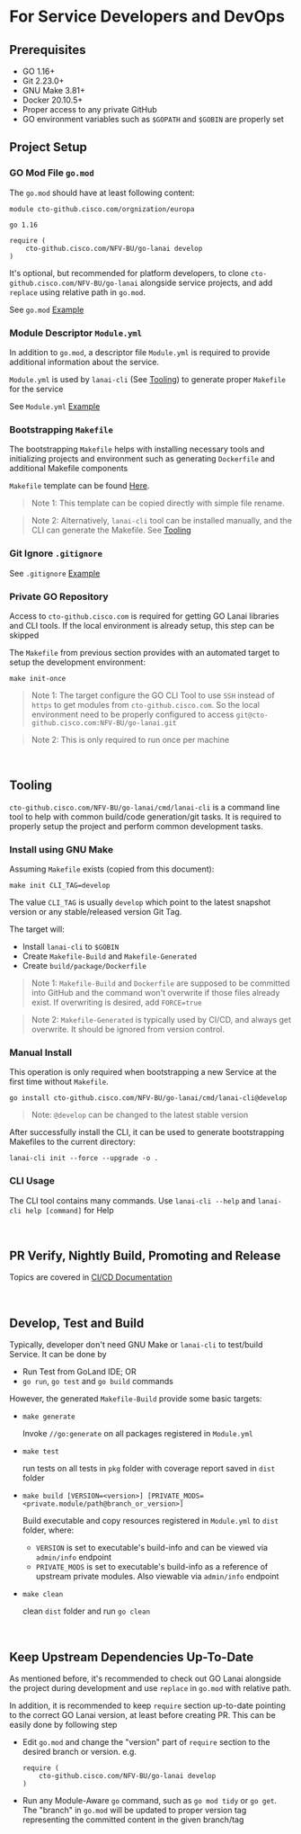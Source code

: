 # For Service Developers and DevOps

## Prerequisites

- GO 1.16+
- Git 2.23.0+
- GNU Make 3.81+
- Docker 20.10.5+
- Proper access to any private GitHub
- GO environment variables such as `$GOPATH` and `$GOBIN` are properly set

## Project Setup

### GO Mod File `go.mod`

The `go.mod` should have at least following content:

```
module cto-github.cisco.com/orgnization/europa

go 1.16

require (
	cto-github.cisco.com/NFV-BU/go-lanai develop
)
```

It's optional, but recommended for platform developers, to clone `cto-github.cisco.com/NFV-BU/go-lanai` 
alongside service projects, and add `replace` using relative path in `go.mod`. 

See `go.mod` [Example](res/Example-Go-Mod.mod)

### Module Descriptor `Module.yml`

In addition to `go.mod`, a descriptor file `Module.yml` is required to provide additional information 
about the service.

`Module.yml` is used by `lanai-cli` (See [Tooling](#tooling)) to generate proper `Makefile` for the service

See `Module.yml` [Example](res/Example-Module.yml)

### Bootstrapping `Makefile`

The bootstrapping `Makefile` helps with installing necessary tools and initializing projects and environment
such as generating `Dockerfile` and additional Makefile components 

`Makefile` template can be found [Here](../cmd/lanai-cli/initcmd/Makefile.tmpl). 

> Note 1: This template can be copied directly with simple file rename.

> Note 2: Alternatively, `lanai-cli` tool can be installed manually, and the CLI can generate the Makefile. 
> See [Tooling](#tooling)

### Git Ignore `.gitignore`

See `.gitignore` [Example](res/Example-gitignore)

### Private GO Repository

Access to `cto-github.cisco.com` is required for getting GO Lanai libraries and CLI tools. If the local environment
is already setup, this step can be skipped

The `Makefile` from previous section provides with an automated target to setup the development environment:

```shell
make init-once
```

> Note 1: The target configure the GO CLI Tool to use `SSH` instead of `https` to get modules from `cto-github.cisco.com`.
> So the local environment need to be properly configured to access `git@cto-github.cisco.com:NFV-BU/go-lanai.git` 

> Note 2: This is only required to run once per machine

<br>

## Tooling

`cto-github.cisco.com/NFV-BU/go-lanai/cmd/lanai-cli` is a command line tool to help with common build/code generation/git tasks. 
It is required to properly setup the project and perform common development tasks.

### Install using GNU Make

Assuming `Makefile` exists (copied from this document):

```
make init CLI_TAG=develop
```

The value `CLI_TAG` is usually `develop` which point to the latest snapshot version or any stable/released version Git Tag.

The target will:

- Install `lanai-cli` to `$GOBIN`
- Create `Makefile-Build` and `Makefile-Generated`
- Create `build/package/Dockerfile`

> Note 1: `Makefile-Build` and `Dockerfile` are supposed to be committed into GitHub and the command won't overwrite 
> if those files already exist. If overwriting is desired, add `FORCE=true`

> Note 2: `Makefile-Generated` is typically used by CI/CD, and always get overwrite. It should be ignored from version control.


### Manual Install

This operation is only required when bootstrapping a new Service at the first time without `Makefile`.

```
go install cto-github.cisco.com/NFV-BU/go-lanai/cmd/lanai-cli@develop
```

> Note: `@develop` can be changed to the latest stable version

After successfully install the CLI, it can be used to generate bootstrapping Makefiles to the current directory:

```
lanai-cli init --force --upgrade -o .
```

### CLI Usage

The CLI tool contains many commands. Use `lanai-cli --help` and `lanai-cli help [command]` for Help

<br>

## PR Verify, Nightly Build, Promoting and Release 

Topics are covered in [CI/CD Documentation](CICD.md)

<br>

## Develop, Test and Build

Typically, developer don't need GNU Make or `lanai-cli` to test/build Service. It can be done by

- Run Test from GoLand IDE; OR
- `go run`, `go test` and `go build` commands

However, the generated `Makefile-Build` provide some basic targets:

- `make generate` 
  
  Invoke `//go:generate` on all packages registered in `Module.yml`

- `make test` 

  run tests on all tests in `pkg` folder with coverage report saved in `dist` folder
  
- `make build [VERSION=<version>] [PRIVATE_MODS=<private.module/path@branch_or_version>]`

  Build executable and copy resources registered in `Module.yml` to `dist` folder, where:
    
    - `VERSION` is set to executable's build-info and can be viewed via `admin/info` endpoint
    - `PRIVATE_MODS` is set to executable's build-info as a reference of upstream private modules.
      Also viewable via `admin/info` endpoint
      
- `make clean` 
  
  clean `dist` folder and run `go clean`

<br>

## Keep Upstream Dependencies Up-To-Date

As mentioned before, it's recommended to check out GO Lanai alongside the project during development and use `replace` in 
`go.mod` with relative path.

In addition, it is recommended to keep `require` section up-to-date pointing to the correct GO Lanai version, at least before creating PR.
This can be easily done by following step

- Edit `go.mod` and change the "version" part of `require` section to the desired branch or version. e.g.

  ```
  require (
      cto-github.cisco.com/NFV-BU/go-lanai develop
  )
  ```

- Run any Module-Aware `go` command, such as `go mod tidy` or `go get`. The "branch" in `go.mod` will be updated
  to proper version tag representing the committed content in the given branch/tag
  


